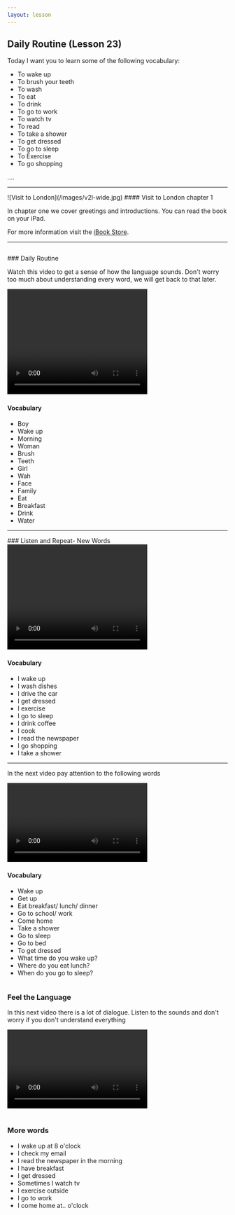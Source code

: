 ```yaml
---
layout: lesson
---
```

## Daily Routine (Lesson 23)


Today I want you to learn some of the following vocabulary:

* To wake up
* To brush your teeth
* To wash 
* To eat 
* To drink
* To go to work
* To watch tv 
* To read
* To take a shower 
* To get dressed
* To go to sleep
* To Exercise 
* To go shopping 

….

<hr>
![Visit to London](/images/v2l-wide.jpg)
#### Visit to London chapter 1

In chapter one we cover greetings and introductions. 
You can read the book on your iPad.

For more information visit the [iBook Store](https://itunes.apple.com/us/book/portuguese-for-travelers/id568515833).

<hr>

<hr style="page-break-before:always;height:0;">
### Daily Routine

Watch this video to get a sense of how the language sounds. Don't worry too much about understanding every word, we will get back to that later.


<video width="320" height="240" preload="none">
    <source type="video/youtube" src="http://www.youtube.com/watch?v=0qwZ8UUQfQw" />
</video>

#### Vocabulary

* Boy 
* Wake up 
* Morning
* Woman
* Brush 
* Teeth 
* Girl
* Wah 
* Face 
* Family 
* Eat 
* Breakfast 
* Drink 
* Water 


<hr>
### Listen and Repeat- New Words  

<video width="320" height="240" preload="none">
    <source type="video/youtube" src="http://www.youtube.com/watch?v=UgkzneWLluw" />
</video>

#### Vocabulary

* I wake up
* I wash dishes 
* I drive the car
* I get dressed
* I exercise 
* I go to sleep
* I drink coffee
* I cook
* I read the newspaper
* I go shopping 
* I take a shower

<hr>

In the next video pay attention to the following words


<video width="320" height="180" preload="none">
    <source type="video/youtube" src="http://www.youtube.com/watch?v=1fkJippQR4U" />
</video>

#### Vocabulary

* Wake up
* Get up 
* Eat breakfast/ lunch/ dinner
* Go to school/ work
* Come home
* Take a shower
* Go to sleep 
* Go to bed
* To get dressed
* What time do you wake up?
* Where do you eat lunch?
* When do you go to sleep? 


<hr style="page-break-before:always;height:0;">

### Feel the Language 

In this next video there is a lot of dialogue. 
Listen to the sounds and don't worry if you don't understand everything

<video width="320" height="180" preload="none">
    <source type="video/youtube" src="http://www.youtube.com/watch?v=Kq0CQhCZ2jk" />
</video>


<hr style="page-break-before:always;height:0;">

### More words


* I wake up at 8 o'clock
* I check my email
* I read the newspaper in the morning 
* I have breakfast 
* I get dressed 
* Sometimes I watch tv
* I exercise outside 
* I go to work 
* I come home at.. o'clock





